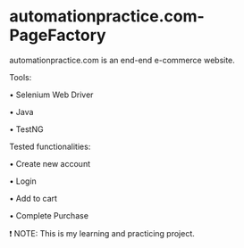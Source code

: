 # automationpractice.com-PageFactory

automationpractice.com is an end-end e-commerce website. 

Tools:

• Selenium Web Driver

• Java

• TestNG

Tested functionalities:

• Create new account

• Login 

• Add to cart

• Complete Purchase

❗ NOTE: This is my learning and practicing project.
